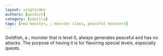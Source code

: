 ```yaml
---
layout: singleidea
authors: [aosdict]
category: [vanilla]
tags: [new monster, ; monster class, peaceful monsters]
---
```

Goldfish, a <span class="nhsym clr-yellow">;</span> monster that is level 0, always generates peaceful and has no attacks. The purpose of having it is for flavoring special levels, especially quests.
